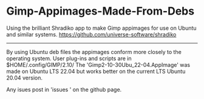 # Gimp-Appimages-Made-From-Debs
Using the brilliant Shradiko app to make Gimp appimages for use on Ubuntu and similar systems.
https://github.com/universe-software/shradiko
_____________________________________________________________________________
By using Ubuntu deb files the appimages conform more closely to the operating system.
User plug-ins and scripts are in $HOME/.config/GIMP/2.10/
The 'Gimp2-10-30Ubu_22-04.AppImage' was made on Ubuntu LTS 22.04 but works better on the current LTS Ubuntu 20.04 version.

Any isues post in 'issues ' on the github page.

